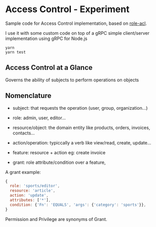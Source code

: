 # Access Control - Experiment

Sample code for Access Control implementation, based on [role-acl](https://www.npmjs.com/package/role-acl). 

I use it with some custom code on top of a gRPC simple client/server implementation using gRPC for Node.js

```shell
yarn
yarn test
```

## Access Control at a Glance

Governs the ability of subjects to perform operations on objects

## Nomenclature

* subject: that requests the operation (user, group, organization...)
* role: admin, user, editor...
* resource/object: the domain entity like products, orders, invoices, contacts...
* action/operation: typiccally a verb like view/read, create, update...

* feature: resource + action eg: create invoice
* grant: role attribute/condition over a feature, 

A grant example:

```js
{
  role: 'sports/editor', 
  resource: 'article', 
  action: 'update', 
  attributes: ['*'],
  condition: {'Fn': 'EQUALS', 'args': {'category': 'sports'}},
}
```

Permission and Privilege are synonyms of Grant.

